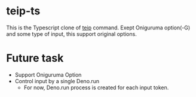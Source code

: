 # teip-ts

This is the Typescript clone of [teip](https://github.com/greymd/teip) command.
Exept Oniguruma option(-G) and some type of input, this support original options.

# Future task

- Support Oniguruma Option
- Control input by a single Deno.run
  - For now, Deno.run process is created for each input token.
